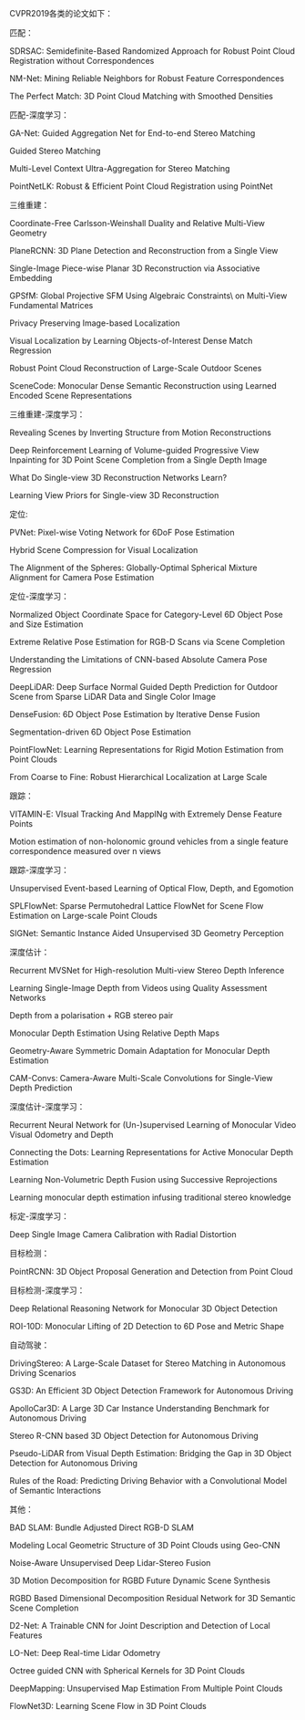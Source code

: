 CVPR2019各类的论文如下：

匹配：

SDRSAC: Semidefinite-Based Randomized Approach for Robust  Point Cloud Registration without Correspondences

NM-Net: Mining Reliable Neighbors for Robust Feature  Correspondences

The Perfect Match: 3D Point Cloud Matching with Smoothed  Densities



匹配-深度学习：

GA-Net: Guided Aggregation Net for End-to-end Stereo Matching

Guided Stereo Matching

Multi-Level Context Ultra-Aggregation for Stereo Matching

PointNetLK: Robust & Efficient Point Cloud Registration  using PointNet



三维重建：

Coordinate-Free Carlsson-Weinshall Duality and Relative  Multi-View Geometry

PlaneRCNN: 3D Plane Detection and Reconstruction from a Single  View

Single-Image Piece-wise Planar 3D Reconstruction via  Associative Embedding

GPSfM: Global Projective SFM Using Algebraic Constraints\\ on  Multi-View Fundamental Matrices

Privacy Preserving Image-based Localization

Visual Localization by Learning Objects-of-Interest Dense  Match Regression

Robust Point Cloud Reconstruction of Large-Scale Outdoor  Scenes

SceneCode: Monocular Dense Semantic Reconstruction using  Learned Encoded Scene Representations



三维重建-深度学习：

Revealing Scenes by Inverting Structure from Motion  Reconstructions

Deep Reinforcement Learning of Volume-guided Progressive View  Inpainting for 3D Point Scene Completion from a Single Depth Image

What Do Single-view 3D Reconstruction Networks Learn?

Learning View Priors for Single-view 3D Reconstruction



定位:

PVNet: Pixel-wise Voting Network for 6DoF Pose Estimation

Hybrid Scene Compression for Visual Localization

The Alignment of the Spheres: Globally-Optimal Spherical  Mixture Alignment for Camera Pose Estimation



定位-深度学习：

Normalized Object Coordinate Space for Category-Level 6D  Object Pose and Size Estimation

Extreme Relative Pose Estimation for RGB-D Scans via Scene  Completion

Understanding the Limitations of CNN-based Absolute Camera  Pose Regression

DeepLiDAR: Deep Surface Normal Guided Depth Prediction for  Outdoor Scene from Sparse LiDAR Data and Single Color Image

DenseFusion: 6D Object Pose Estimation by Iterative Dense  Fusion

Segmentation-driven 6D Object Pose Estimation

PointFlowNet: Learning Representations for Rigid Motion  Estimation from Point Clouds

From Coarse to Fine: Robust Hierarchical Localization at Large  Scale

 

跟踪：

VITAMIN-E: VIsual Tracking And MappINg with Extremely Dense  Feature Points

Motion estimation of non-holonomic ground vehicles from a  single feature correspondence measured over n views



跟踪-深度学习：

Unsupervised Event-based Learning of Optical Flow, Depth, and  Egomotion

SPLFlowNet: Sparse Permutohedral Lattice FlowNet for Scene  Flow Estimation on Large-scale Point Clouds

SIGNet: Semantic Instance Aided Unsupervised 3D Geometry  Perception

深度估计：

Recurrent MVSNet for High-resolution Multi-view Stereo Depth  Inference

Learning Single-Image Depth from Videos using Quality  Assessment Networks

Depth from a polarisation + RGB stereo pair

Monocular Depth Estimation Using Relative Depth Maps

Geometry-Aware Symmetric Domain Adaptation for Monocular Depth  Estimation

CAM-Convs: Camera-Aware Multi-Scale Convolutions for  Single-View Depth Prediction



深度估计-深度学习：

Recurrent Neural Network for (Un-)supervised Learning of  Monocular Video Visual Odometry and Depth

Connecting the Dots: Learning Representations for Active  Monocular Depth Estimation

Learning Non-Volumetric Depth Fusion using Successive  Reprojections

Learning monocular depth estimation infusing traditional  stereo knowledge



标定-深度学习：

Deep Single Image Camera Calibration with Radial Distortion



目标检测：

PointRCNN: 3D Object Proposal Generation and Detection from  Point Cloud



目标检测-深度学习：

Deep Relational Reasoning Network for Monocular 3D Object  Detection

ROI-10D: Monocular Lifting of 2D Detection to 6D Pose and  Metric Shape



自动驾驶：

DrivingStereo: A Large-Scale Dataset for Stereo Matching in  Autonomous Driving Scenarios

GS3D: An Efficient 3D Object Detection Framework for  Autonomous Driving

ApolloCar3D: A Large 3D Car Instance Understanding Benchmark  for Autonomous Driving

Stereo R-CNN based 3D Object Detection for Autonomous Driving

Pseudo-LiDAR from Visual Depth Estimation: Bridging the Gap in  3D Object Detection for Autonomous Driving

Rules of the Road: Predicting Driving Behavior with a  Convolutional Model of Semantic Interactions



其他：

BAD SLAM: Bundle  Adjusted Direct RGB-D SLAM

Modeling Local Geometric Structure of 3D Point  Clouds using  Geo-CNN

Noise-Aware Unsupervised Deep Lidar-Stereo Fusion

3D Motion Decomposition for RGBD Future Dynamic Scene  Synthesis

RGBD Based Dimensional Decomposition Residual Network for 3D Semantic Scene Completion

D2-Net: A Trainable CNN for Joint Description and Detection of  Local Features

LO-Net: Deep Real-time Lidar Odometry

Octree guided CNN with Spherical Kernels for 3D Point Clouds

DeepMapping:  Unsupervised Map Estimation From Multiple Point Clouds

FlowNet3D:  Learning Scene Flow in 3D Point Clouds
